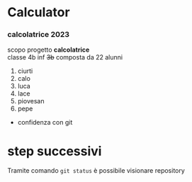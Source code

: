 # Calculator
### calcolatrice 2023
scopo progetto **calcolatrice** 
<br>
classe 4b inf 	~~3b~~ composta da 22 alunni
1. ciurti
1. calo
1. luca
1. lace
1. piovesan
1. pepe
* confidenza con git 
# step successivi
Tramite comando `git status` è possibile visionare repository

